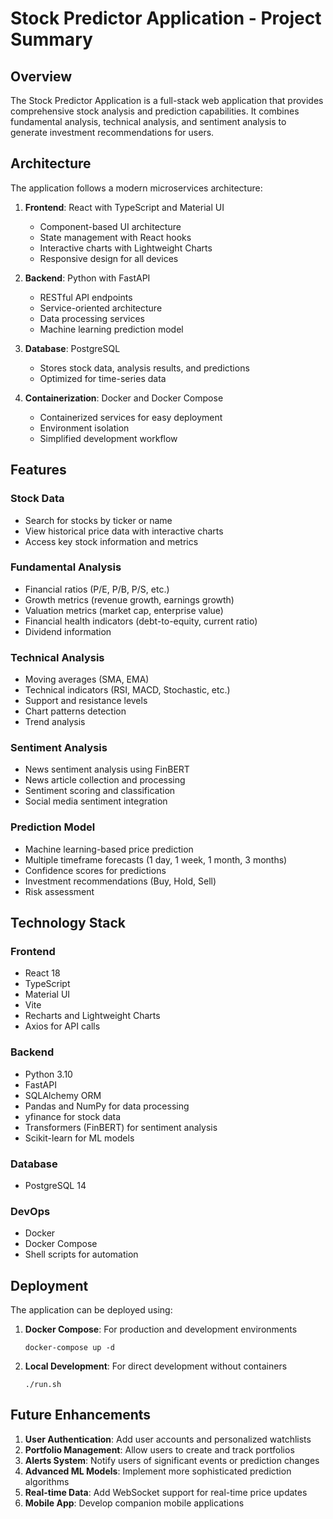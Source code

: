# Stock Predictor Application - Project Summary

## Overview

The Stock Predictor Application is a full-stack web application that provides comprehensive stock analysis and prediction capabilities. It combines fundamental analysis, technical analysis, and sentiment analysis to generate investment recommendations for users.

## Architecture

The application follows a modern microservices architecture:

1. **Frontend**: React with TypeScript and Material UI
   - Component-based UI architecture
   - State management with React hooks
   - Interactive charts with Lightweight Charts
   - Responsive design for all devices

2. **Backend**: Python with FastAPI
   - RESTful API endpoints
   - Service-oriented architecture
   - Data processing services
   - Machine learning prediction model

3. **Database**: PostgreSQL
   - Stores stock data, analysis results, and predictions
   - Optimized for time-series data

4. **Containerization**: Docker and Docker Compose
   - Containerized services for easy deployment
   - Environment isolation
   - Simplified development workflow

## Features

### Stock Data
- Search for stocks by ticker or name
- View historical price data with interactive charts
- Access key stock information and metrics

### Fundamental Analysis
- Financial ratios (P/E, P/B, P/S, etc.)
- Growth metrics (revenue growth, earnings growth)
- Valuation metrics (market cap, enterprise value)
- Financial health indicators (debt-to-equity, current ratio)
- Dividend information

### Technical Analysis
- Moving averages (SMA, EMA)
- Technical indicators (RSI, MACD, Stochastic, etc.)
- Support and resistance levels
- Chart patterns detection
- Trend analysis

### Sentiment Analysis
- News sentiment analysis using FinBERT
- News article collection and processing
- Sentiment scoring and classification
- Social media sentiment integration

### Prediction Model
- Machine learning-based price prediction
- Multiple timeframe forecasts (1 day, 1 week, 1 month, 3 months)
- Confidence scores for predictions
- Investment recommendations (Buy, Hold, Sell)
- Risk assessment

## Technology Stack

### Frontend
- React 18
- TypeScript
- Material UI
- Vite
- Recharts and Lightweight Charts
- Axios for API calls

### Backend
- Python 3.10
- FastAPI
- SQLAlchemy ORM
- Pandas and NumPy for data processing
- yfinance for stock data
- Transformers (FinBERT) for sentiment analysis
- Scikit-learn for ML models

### Database
- PostgreSQL 14

### DevOps
- Docker
- Docker Compose
- Shell scripts for automation

## Deployment

The application can be deployed using:

1. **Docker Compose**: For production and development environments
   ```
   docker-compose up -d
   ```

2. **Local Development**: For direct development without containers
   ```
   ./run.sh
   ```

## Future Enhancements

1. **User Authentication**: Add user accounts and personalized watchlists
2. **Portfolio Management**: Allow users to create and track portfolios
3. **Alerts System**: Notify users of significant events or prediction changes
4. **Advanced ML Models**: Implement more sophisticated prediction algorithms
5. **Real-time Data**: Add WebSocket support for real-time price updates
6. **Mobile App**: Develop companion mobile applications 